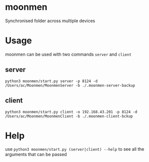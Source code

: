 # moonmen
Synchronised folder across multiple devices

# Usage 
moonmen can be used with two commands ``server`` and ``client``
## server
``python3 moonmen/start.py server -p 8124 -d /Users/ac/Moonmen/MoonmenServer -b ./.moonmen-server-backup``

## client 
``python3 moonmen/start.py client -o 192.168.43.201 -p 8124 -d /Users/ac/Moonmen/MoonmenClient -b ./.moonmen-client-bckup``

# Help
use ``python3 moonmen/start.py (server|client) --help`` to see all the arguments that can be passed
